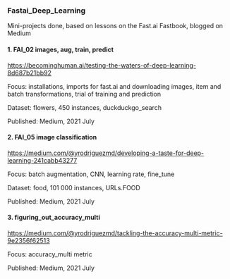 ### Fastai_Deep_Learning
Mini-projects done, based on lessons on the Fast.ai Fastbook, blogged on Medium

#### 1.  FAI_02 images, aug, train, predict
https://becominghuman.ai/testing-the-waters-of-deep-learning-8d687b21bb92

Focus: installations, imports for fast.ai and downloading images, item and batch transformations, trial of training and prediction

Dataset: flowers, 450 instances, duckduckgo_search

Published: Medium, 2021 July



#### 2.  FAI_05 image classification
https://medium.com/@yrodriguezmd/developing-a-taste-for-deep-learning-241cabb43277

Focus: batch augmentation, CNN, learning rate, fine_tune

Dataset: food, 101 000 instances, URLs.FOOD

Published: Medium, 2021 July

#### 3.  figuring_out_accuracy_multi
https://medium.com/@yrodriguezmd/tackling-the-accuracy-multi-metric-9e2356f62513

Focus:  accuracy_multi metric

Published:  Medium, 2021 July

